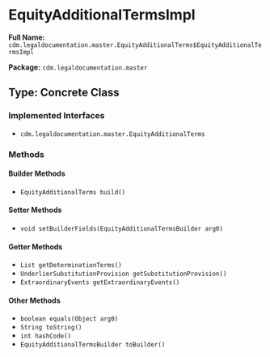 # EquityAdditionalTermsImpl

**Full Name:** `cdm.legaldocumentation.master.EquityAdditionalTerms$EquityAdditionalTermsImpl`

**Package:** `cdm.legaldocumentation.master`

## Type: Concrete Class

### Implemented Interfaces

- `cdm.legaldocumentation.master.EquityAdditionalTerms`

### Methods

#### Builder Methods

- `EquityAdditionalTerms build()`

#### Setter Methods

- `void setBuilderFields(EquityAdditionalTermsBuilder arg0)`

#### Getter Methods

- `List getDeterminationTerms()`
- `UnderlierSubstitutionProvision getSubstitutionProvision()`
- `ExtraordinaryEvents getExtraordinaryEvents()`

#### Other Methods

- `boolean equals(Object arg0)`
- `String toString()`
- `int hashCode()`
- `EquityAdditionalTermsBuilder toBuilder()`

